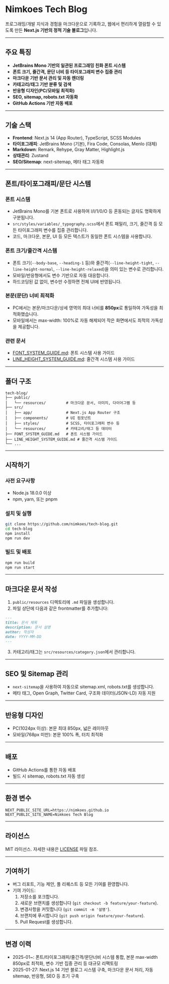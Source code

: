 # Nimkoes Tech Blog

프로그래밍/개발 지식과 경험을 마크다운으로 기록하고, 웹에서 편리하게 열람할 수 있도록 만든 **Next.js 기반의 정적 기술 블로그**입니다.

---

## 주요 특징

- **JetBrains Mono 기반의 일관된 프로그래밍 친화 폰트 시스템**
- **폰트 크기, 줄간격, 문단 너비 등 타이포그래피 변수 집중 관리**
- **마크다운 기반 문서 관리 및 자동 렌더링**
- **카테고리/태그 기반 분류 및 검색**
- **반응형 디자인(PC/모바일 최적화)**
- **SEO, sitemap, robots.txt 자동화**
- **GitHub Actions 기반 자동 배포**

---

## 기술 스택

- **Frontend**: Next.js 14 (App Router), TypeScript, SCSS Modules
- **타이포그래피**: JetBrains Mono (기본), Fira Code, Consolas, Menlo (대체)
- **Markdown**: Remark, Rehype, Gray Matter, Highlight.js
- **상태관리**: Zustand
- **SEO/Sitemap**: next-sitemap, 메타 태그 자동화

---

## 폰트/타이포그래피/문단 시스템

### 폰트 시스템
- JetBrains Mono를 기본 폰트로 사용하여 l/I/1/0/O 등 혼동되는 글자도 명확하게 구분됩니다.
- `src/styles/variables/_typography.scss`에서 폰트 패밀리, 크기, 줄간격 등 모든 타이포그래피 변수를 집중 관리합니다.
- 코드, 마크다운, 본문, UI 등 모든 텍스트가 동일한 폰트 시스템을 사용합니다.

### 폰트 크기/줄간격 시스템
- 폰트 크기(`--body-base`, `--heading-1` 등)와 줄간격(`--line-height-tight`, `--line-height-normal`, `--line-height-relaxed`)을 의미 있는 변수로 관리합니다.
- 모바일/반응형에서도 변수 기반으로 자동 대응합니다.
- 하드코딩된 값 없이, 변수만 수정하면 전체 UI에 반영됩니다.

### 본문(문단) 너비 최적화
- PC에서는 본문/마크다운/상세 영역의 최대 너비를 **850px**로 통일하여 가독성을 최적화했습니다.
- 모바일에서는 max-width: 100%로 자동 해제되어 작은 화면에서도 최적의 가독성을 제공합니다.

### 관련 문서
- [FONT_SYSTEM_GUIDE.md](./FONT_SYSTEM_GUIDE.md): 폰트 시스템 사용 가이드
- [LINE_HEIGHT_SYSTEM_GUIDE.md](./LINE_HEIGHT_SYSTEM_GUIDE.md): 줄간격 시스템 사용 가이드

---

## 폴더 구조

```
tech-blog/
├── public/
│   └── resources/         # 마크다운 문서, 이미지, 다이어그램 등
├── src/
│   ├── app/               # Next.js App Router 구조
│   ├── components/        # UI 컴포넌트
│   ├── styles/            # SCSS, 타이포그래피 변수 등
│   └── resources/         # 카테고리/태그 등 데이터
├── FONT_SYSTEM_GUIDE.md   # 폰트 시스템 가이드
├── LINE_HEIGHT_SYSTEM_GUIDE.md # 줄간격 시스템 가이드
└── ...
```

---

## 시작하기

### 사전 요구사항
- Node.js 18.0.0 이상
- npm, yarn, 또는 pnpm

### 설치 및 실행

```bash
git clone https://github.com/nimkoes/tech-blog.git
cd tech-blog
npm install
npm run dev
```

### 빌드 및 배포

```bash
npm run build
npm run start
```

---

## 마크다운 문서 작성

1. `public/resources` 디렉토리에 `.md` 파일을 생성합니다.
2. 파일 상단에 다음과 같은 frontmatter를 추가합니다:

```markdown
---
title: 문서 제목
description: 문서 설명
author: 작성자
date: YYYY-MM-DD
---
```

3. 카테고리/태그는 `src/resources/category.json`에서 관리합니다.

---

## SEO 및 Sitemap 관리

- `next-sitemap`을 사용하여 자동으로 sitemap.xml, robots.txt를 생성합니다.
- 메타 태그, Open Graph, Twitter Card, 구조화 데이터(JSON-LD) 자동 지원

---

## 반응형 디자인

- PC(1024px 이상): 본문 최대 850px, 넓은 레이아웃
- 모바일(768px 미만): 본문 100% 폭, 터치 최적화

---

## 배포

- GitHub Actions를 통한 자동 배포
- 빌드 시 sitemap, robots.txt 자동 생성

---

## 환경 변수

```env
NEXT_PUBLIC_SITE_URL=https://nimkoes.github.io
NEXT_PUBLIC_SITE_NAME=Nimkoes Tech Blog
```

---

## 라이선스

MIT 라이선스. 자세한 내용은 [LICENSE](LICENSE) 파일 참조.

---

## 기여하기

- 버그 리포트, 기능 제안, 풀 리퀘스트 등 모든 기여를 환영합니다.
- 기여 가이드:
  1. 저장소를 포크합니다.
  2. 새로운 브랜치를 생성합니다 (`git checkout -b feature/your-feature`).
  3. 변경사항을 커밋합니다 (`git commit -m '설명'`).
  4. 브랜치에 푸시합니다 (`git push origin feature/your-feature`).
  5. Pull Request를 생성합니다.

---

## 변경 이력

- 2025-01~: 폰트/타이포그래피/줄간격/문단너비 시스템 통합, 본문 max-width 850px로 최적화, 변수 기반 집중 관리 등 대규모 리팩토링
- 2025-01-27: Next.js 14 기반 블로그 시스템 구축, 마크다운 문서 처리, 자동 sitemap, 반응형, SEO 등 초기 구축 

